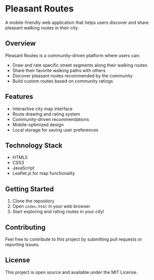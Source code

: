 # Pleasant Routes

A mobile-friendly web application that helps users discover and share pleasant walking routes in their city.

## Overview

Pleasant Routes is a community-driven platform where users can:
- Draw and rate specific street segments along their walking routes
- Share their favorite walking paths with others
- Discover pleasant routes recommended by the community
- Build custom routes based on community ratings

## Features

- Interactive city map interface
- Route drawing and rating system
- Community-driven recommendations
- Mobile-optimized design
- Local storage for saving user preferences

## Technology Stack

- HTML5
- CSS3
- JavaScript
- Leaflet.js for map functionality

## Getting Started

1. Clone the repository
2. Open `index.html` in your web browser
3. Start exploring and rating routes in your city!

## Contributing

Feel free to contribute to this project by submitting pull requests or reporting issues.

## License

This project is open source and available under the MIT License. 